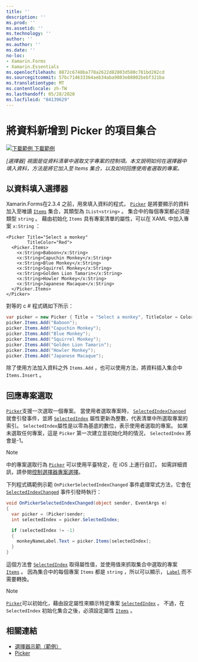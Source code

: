 ```yaml
---
title: ''
description: ''
ms.prod: ''
ms.assetid: ''
ms.technology: ''
author: ''
ms.author: ''
ms.date: ''
no-loc:
- Xamarin.Forms
- Xamarin.Essentials
ms.openlocfilehash: 8872c6748ba778a2622d82803d580c781bd282cd
ms.sourcegitcommit: 57bc714633364aeb34aba9803e88802bebf321ba
ms.translationtype: MT
ms.contentlocale: zh-TW
ms.lasthandoff: 05/28/2020
ms.locfileid: "84139629"
---
```

# <a name="adding-data-to-a-pickers-items-collection"></a>將資料新增到 Picker 的項目集合

[![下載範例 ](~/media/shared/download.png) 下載範例](https://docs.microsoft.com/samples/xamarin/xamarin-forms-samples/userinterface-pickerdemo)

_[選擇器] 視圖是從資料清單中選取文字專案的控制項。本文說明如何在選擇器中填入資料，方法是將它加入至 Items 集合，以及如何回應使用者選取的專案。_

## <a name="populating-a-picker-with-data"></a>以資料填入選擇器

Xamarin.Forms在2.3.4 之前，用來填入資料的程式， [`Picker`](xref:Xamarin.Forms.Picker) 是將要顯示的資料加入至唯讀 [`Items`](xref:Xamarin.Forms.Picker.Items) 集合，其類型為 `IList<string>` 。 集合中的每個專案都必須是類型 `string` 。 藉由初始化 `Items` 具有專案清單的屬性，可以在 XAML 中加入專案 `x:String` ：

```xaml
<Picker Title="Select a monkey"
        TitleColor="Red">
  <Picker.Items>
    <x:String>Baboon</x:String>
    <x:String>Capuchin Monkey</x:String>
    <x:String>Blue Monkey</x:String>
    <x:String>Squirrel Monkey</x:String>
    <x:String>Golden Lion Tamarin</x:String>
    <x:String>Howler Monkey</x:String>
    <x:String>Japanese Macaque</x:String>
  </Picker.Items>
</Picker>
```

對等的 c # 程式碼如下所示：

```csharp
var picker = new Picker { Title = "Select a monkey", TitleColor = Color.Red };
picker.Items.Add("Baboon");
picker.Items.Add("Capuchin Monkey");
picker.Items.Add("Blue Monkey");
picker.Items.Add("Squirrel Monkey");
picker.Items.Add("Golden Lion Tamarin");
picker.Items.Add("Howler Monkey");
picker.Items.Add("Japanese Macaque");
```

除了使用方法加入資料之外 `Items.Add` ，也可以使用方法，將資料插入集合中 `Items.Insert` 。

## <a name="responding-to-item-selection"></a>回應專案選取

[`Picker`](xref:Xamarin.Forms.Picker)支援一次選取一個專案。 當使用者選取專案時， [`SelectedIndexChanged`](xref:Xamarin.Forms.Picker.SelectedIndexChanged) 就會引發事件，並將 [`SelectedIndex`](xref:Xamarin.Forms.Picker.SelectedIndex) 屬性更新為整數，代表清單中所選取專案的索引。 `SelectedIndex`屬性是以零為基底的數位，表示使用者選取的專案。 如果未選取任何專案，這是 `Picker` 第一次建立並初始化時的情況， `SelectedIndex` 將會是-1。

> [!NOTE]
> 中的專案選取行為 [`Picker`](xref:Xamarin.Forms.Picker) 可以使用平臺特定，在 iOS 上進行自訂。 如需詳細資訊，請參閱[控制選擇器專案選擇](~/xamarin-forms/platform/ios/picker-selection.md)。

下列程式碼範例示範 `OnPickerSelectedIndexChanged` 事件處理常式方法，它會在 [`SelectedIndexChanged`](xref:Xamarin.Forms.Picker.SelectedIndexChanged) 事件引發時執行：

```csharp
void OnPickerSelectedIndexChanged(object sender, EventArgs e)
{
  var picker = (Picker)sender;
  int selectedIndex = picker.SelectedIndex;

  if (selectedIndex != -1)
  {
    monkeyNameLabel.Text = picker.Items[selectedIndex];
  }
}
```

這個方法會 [`SelectedIndex`](xref:Xamarin.Forms.Picker.SelectedIndex) 取得屬性值，並使用值來抓取集合中選取的專案 [`Items`](xref:Xamarin.Forms.Picker.Items) 。 因為集合中的每個專案 `Items` 都是 `string` ，所以可以顯示， [`Label`](xref:Xamarin.Forms.Label) 而不需要轉換。

> [!NOTE]
> [`Picker`](xref:Xamarin.Forms.Picker)可以初始化，藉由設定屬性來顯示特定專案 [`SelectedIndex`](xref:Xamarin.Forms.Picker.SelectedIndex) 。 不過，在 `SelectedIndex` 初始化集合之後，必須設定屬性 [`Items`](xref:Xamarin.Forms.Picker.Items) 。

## <a name="related-links"></a>相關連結

- [選擇器示範（範例）](https://docs.microsoft.com/samples/xamarin/xamarin-forms-samples/userinterface-pickerdemo)
- [Picker](xref:Xamarin.Forms.Picker)
